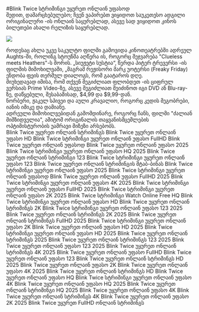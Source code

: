 #Blink Twice სტრიმინგი უყურეთ ონლაინ უფასოდ  
შედით, დამარცხებულებო; ჩვენ ვაპირებთ ვიყიდოთ საუკეთესო ადგილი ორიგინალური -ის ონლაინ საყურებლად, ასევე სად ვიყიდოთ კინოს ბილეთები ახალი რელიზის საყურებლად.  
  
[![](https://i.imgur.com/qSNzIqt.png)](https://movie.rssnews.media/GYAtDVVR.php)  
  
როდესაც ახლა უკვე საკულტო ფილმი გამოვიდა კინოთეატრებში ადრეულ Aughts-ში, როლინგ სტოუნმა აღწერა ის, როგორც შეჯვარება "Clueless meets Heathers"-ს შორის. „სიუჟეტი სუსტია“, წერდა პიტერ ტრევერსი -ის ფილმის მიმოხილვაში, „მაგრამ რეჟისორი მარკ უოტერსი (Freaky Friday) ენდობა ფეის თერმულ დიალოგს, რომ გაატაროს დღე.  
მიუხედავად იმისა, რომ თქვენ შეგიძლიათ ფლობდეთ -ის ციფრულ ვერსიას Prime Video-ზე, ასევე შეგიძლიათ შეიძინოთ იგი DVD ან Blu-ray-ზე, დაწყებული, შესაბამისად, $4,99 და $9,99-დან.  
ნორბერი, ჟაკელ სპივეი და აული კრავალიო, როგორც კედის მეგობრები, იანის იმიკე და დამიანე.  
ადრეული მიმოხილვებიდან გამომდინარე, როგორც ჩანს, ფილმი "ძალიან მიმზიდველია", ამიტომ ორიგინალის თაყვანისმცემლების ოპტიმისტურობის უამრავი მიზეზი არსებობს.  
Blink Twice უყურეთ ონლაინ სტრიმინგს
Blink Twice უყურეთ ონლაინ უფასო HD
Blink Twice სტრიმინგი უყურეთ ონლაინ უფასო FullHD
Blink Twice უყურეთ ონლაინ უფასოდ
Blink Twice უყურეთ ონლაინ უფასო 2025
Blink Twice სტრიმინგი უყურეთ ონლაინ უფასო HQ 2025
Blink Twice უყურეთ ონლაინ სტრიმინგი 123
Blink Twice სტრიმინგი უყურეთ ონლაინ უფასო 123
Blink Twice უყურეთ ონლაინ სტრიმინგის შტაბ-ბინას
Blink Twice სტრიმინგი უყურეთ ონლაინ უფასო 2025
Blink Twice სტრიმინგი უყურეთ ონლაინ უფასოდ
Blink Twice უყურეთ ონლაინ უფასო FullHD 2025
Blink Twice სტრიმინგი უყურეთ ონლაინ უფასო 4K 2025
Blink Twice სტრიმინგი უყურეთ ონლაინ უფასო FullHD 2025
Blink Twice სტრიმინგი უყურეთ ონლაინ უფასო 2K 2025
Blink Twice სტრიმინგი Watch Online Free HQ
Blink Twice სტრიმინგი უყურეთ ონლაინ უფასო HD
Blink Twice უყურეთ ონლაინ სტრიმინგს 2K
Blink Twice სტრიმინგი უყურეთ ონლაინ უფასო 123 2025
Blink Twice უყურეთ ონლაინ სტრიმინგს 2K 2025
Blink Twice უყურეთ ონლაინ სტრიმინგს FullHD 2025
Blink Twice სტრიმინგი უყურეთ ონლაინ უფასო 2K
Blink Twice უყურეთ ონლაინ უფასო HD 2025
Blink Twice სტრიმინგი უყურეთ ონლაინ უფასო HD 2025
Blink Twice უყურეთ ონლაინ სტრიმინგს 2025
Blink Twice უყურეთ ონლაინ სტრიმინგს 123 2025
Blink Twice უყურეთ ონლაინ უფასო 123 2025
Blink Twice უყურეთ ონლაინ სტრიმინგს 4K 2025
Blink Twice უყურეთ ონლაინ უფასო FullHD
Blink Twice უყურეთ ონლაინ უფასო 123
Blink Twice უყურეთ ონლაინ სტრიმინგს HD 2025
Blink Twice უყურეთ ონლაინ უფასო 2K
Blink Twice უყურეთ ონლაინ უფასო 4K 2025
Blink Twice უყურეთ ონლაინ სტრიმინგს HD
Blink Twice უყურეთ ონლაინ უფასო HQ
Blink Twice სტრიმინგი უყურეთ ონლაინ უფასო 4K
Blink Twice უყურეთ ონლაინ უფასო HQ 2025
Blink Twice უყურეთ ონლაინ სტრიმინგი HQ 2025
Blink Twice უყურეთ ონლაინ უფასო 4K
Blink Twice უყურეთ ონლაინ სტრიმინგს 4K
Blink Twice უყურეთ ონლაინ უფასო 2K 2025
Blink Twice უყურეთ FullHD ონლაინ სტრიმინგს